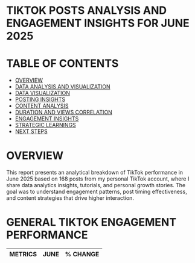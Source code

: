 # TIKTOK POSTS ANALYSIS AND ENGAGEMENT INSIGHTS FOR JUNE 2025

# TABLE OF CONTENTS
- [OVERVIEW](#overview)
- [DATA ANALYSIS AND VISUALIZATION](#data-analysis-and-visualization)
- [DATA VISUALIZATION](#data-visualization)
- [POSTING INSIGHTS](#posting-insights)
- [CONTENT ANALYSIS](#content-analysis)
- [DURATION AND VIEWS CORRELATION](#duration-and-views-correlation)
- [ENGAGEMENT INSIGHTS](#engagement-insights)
- [STRATEGIC LEARNINGS](#strategic-learnings)
- [NEXT STEPS](#next-steps)

# OVERVIEW
This report presents an analytical breakdown of TikTok performance in June 2025 based on 168 posts from my personal TikTok account, where I share data analytics insights, tutorials, and personal growth stories. The goal was to understand engagement patterns, post timing effectiveness, and content strategies that drive higher interaction.

# GENERAL TIKTOK ENGAGEMENT PERFORMANCE
METRICS | JUNE | % CHANGE
------- | ---- | --------
